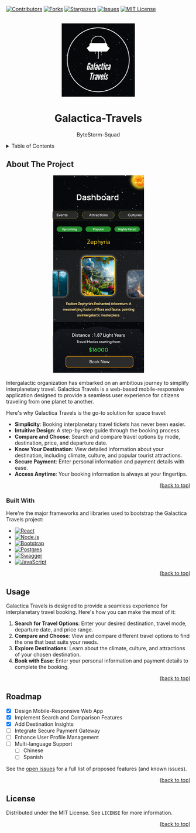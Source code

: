 <a name="readme-top"></a>

[![Contributors][contributors-shield]][contributors-url]
[![Forks][forks-shield]][forks-url]
[![Stargazers][stars-shield]][stars-url]
[![Issues][issues-shield]][issues-url]
[![MIT License][license-shield]][license-url]



<!-- PROJECT LOGO -->
<br />
<div align="center">
  <a href="https://github.com/ByteStorm-Squad/ByteStorm-Squad_Galactica-Travels">
    <img src="asset/Web capture_20-8-2023_23181_www.figma.com.jpeg" alt="Logo" width="200" height="200">
  </a>

  <h1 align="center">Galactica-Travels</h1>

  <p align="center">
    ByteStorm-Squad
    <br />
  </p>
</div>



<!-- TABLE OF CONTENTS -->
<details>
  <summary>Table of Contents</summary>
  <ol>
    <li>
      <a href="#about-the-project">About The Project</a>
      <ul>
        <li><a href="#built-with">Built With</a></li>
      </ul>
    </li>
    <li><a href="#usage">Usage</a></li>
    <li><a href="#roadmap">Roadmap</a></li>
    <li><a href="#license">License</a></li>
  </ol>
</details>



<!-- ABOUT THE PROJECT -->
## About The Project
<div align="center">
  <img src="asset/Pasted%20image.png" alt="Logo" width="250">
</div>

Intergalactic organization has embarked on an ambitious journey to simplify interplanetary travel. Galactica Travels is a web-based mobile-responsive application designed to provide a seamless user experience for citizens traveling from one planet to another.

Here's why Galactica Travels is the go-to solution for space travel:
* **Simplicity**: Booking interplanetary travel tickets has never been easier.
* **Intuitive Design**: A step-by-step guide through the booking process.
* **Compare and Choose**: Search and compare travel options by mode, destination, price, and departure date.
* **Know Your Destination**: View detailed information about your destination, including climate, culture, and popular tourist attractions.
* **Secure Payment**: Enter personal information and payment details with ease.
* **Access Anytime**: Your booking information is always at your fingertips.


<p align="right">(<a href="#readme-top">back to top</a>)</p>



### Built With

Here're the major frameworks and libraries used to bootstrap the Galactica Travels project:

* [![React][React.js]][React-url]
* [![Node.js][Node.js]][Node-url]
* [![Bootstrap][Bootstrap.com]][Bootstrap-url]
* [![Postgres][Postgres.com]][Postgres-url]
* [![Swagger][Swagger.io]][Swagger-url]
* [![JavaScript][JavaScript.com]][JavaScript-url]

<p align="right">(<a href="#readme-top">back to top</a>)</p>

<!-- USAGE EXAMPLES -->
## Usage

Galactica Travels is designed to provide a seamless experience for interplanetary travel booking. Here's how you can make the most of it:

1. **Search for Travel Options**: Enter your desired destination, travel mode, departure date, and price range.
2. **Compare and Choose**: View and compare different travel options to find the one that best suits your needs.
3. **Explore Destinations**: Learn about the climate, culture, and attractions of your chosen destination.
4. **Book with Ease**: Enter your personal information and payment details to complete the booking.

<p align="right">(<a href="#readme-top">back to top</a>)</p>





## Roadmap

- [x] Design Mobile-Responsive Web App
- [x] Implement Search and Comparison Features
- [x] Add Destination Insights
- [ ] Integrate Secure Payment Gateway
- [ ] Enhance User Profile Management
- [ ] Multi-language Support
    - [ ] Chinese
    - [ ] Spanish

See the [open issues](https://github.com/ByteStorm-Squad/ByteStorm-Squad_Galactica-Travels/issues) for a full list of proposed features (and known issues).

<p align="right">(<a href="#readme-top">back to top</a>)</p>


<!-- LICENSE -->
## License

Distributed under the MIT License. See `LICENSE` for more information.

<p align="right">(<a href="#readme-top">back to top</a>)</p>

[contributors-shield]: https://img.shields.io/github/contributors/ByteStorm-Squad/ByteStorm-Squad_Galactica-Travels.svg?style=for-the-badge
[contributors-url]: https://github.com/ByteStorm-Squad/ByteStorm-Squad_Galactica-Travels/graphs/contributors
[forks-shield]: https://img.shields.io/github/forks/ByteStorm-Squad/ByteStorm-Squad_Galactica-Travels.svg?style=for-the-badge
[forks-url]: https://github.com/ByteStorm-Squad/ByteStorm-Squad_Galactica-Travels/network/members
[stars-shield]: https://img.shields.io/github/stars/ByteStorm-Squad/ByteStorm-Squad_Galactica-Travels.svg?style=for-the-badge
[stars-url]: https://github.com/ByteStorm-Squad/ByteStorm-Squad_Galactica-Travels/stargazers
[issues-shield]: https://img.shields.io/github/issues/ByteStorm-Squad/ByteStorm-Squad_Galactica-Travels.svg?style=for-the-badge
[issues-url]: https://github.com/ByteStorm-Squad/ByteStorm-Squad_Galactica-Travels/issues
[license-shield]: https://img.shields.io/github/license/ByteStorm-Squad/ByteStorm-Squad_Galactica-Travels.svg?style=for-the-badge
[license-url]: https://github.com/ByteStorm-Squad/ByteStorm-Squad_Galactica-Travels/blob/master/LICENSE.txt
[product-screenshot]: images/screenshot.png
[Next.js]: https://img.shields.io/badge/next.js-000000?style=for-the-badge&logo=nextdotjs&logoColor=white
[Next-url]: https://nextjs.org/
[React.js]: https://img.shields.io/badge/React-20232A?style=for-the-badge&logo=react&logoColor=61DAFB
[React-url]: https://reactjs.org/
[Vue.js]: https://img.shields.io/badge/Vue.js-35495E?style=for-the-badge&logo=vuedotjs&logoColor=4FC08D
[Vue-url]: https://vuejs.org/
[Angular.io]: https://img.shields.io/badge/Angular-DD0031?style=for-the-badge&logo=angular&logoColor=white
[Angular-url]: https://angular.io/
[Svelte.dev]: https://img.shields.io/badge/Svelte-4A4A55?style=for-the-badge&logo=svelte&logoColor=FF3E00
[Svelte-url]: https://svelte.dev/
[Laravel.com]: https://img.shields.io/badge/Laravel-FF2D20?style=for-the-badge&logo=laravel&logoColor=white
[Laravel-url]: https://laravel.com
[Bootstrap.com]: https://img.shields.io/badge/Bootstrap-563D7C?style=for-the-badge&logo=bootstrap&logoColor=white
[Bootstrap-url]: https://getbootstrap.com
[JQuery.com]: https://img.shields.io/badge/jQuery-0769AD?style=for-the-badge&logo=jquery&logoColor=white
[JQuery-url]: https://jquery.com 
[Node.js]: https://img.shields.io/badge/Node.js-43853D?style=for-the-badge&logo=nodedotjs&logoColor=white
[Node-url]: https://nodejs.org/
[Postgres.com]: https://img.shields.io/badge/PostgreSQL-316192?style=for-the-badge&logo=postgresql&logoColor=white
[Postgres-url]: https://www.postgresql.org/
[Swagger.io]: https://img.shields.io/badge/Swagger-85EA2D?style=for-the-badge&logo=swagger&logoColor=white
[Swagger-url]: https://swagger.io/
[JavaScript.com]: https://img.shields.io/badge/JavaScript-F7DF1E?style=for-the-badge&logo=javascript&logoColor=black
[JavaScript-url]: https://www.javascript.com/